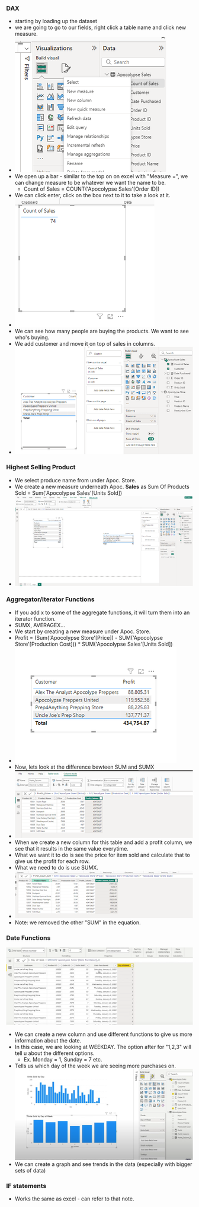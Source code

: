 ### DAX
- starting by loading up the dataset
- we are going to go to our fields, right click a table name and click new measure.
- ![alt text](images\image.png)
- We open up a bar - similar to the top on on excel with "Measure =", we can change measure to be whatever we want the name to be. 
  - Count of Sales = COUNT('Apocolypse Sales'[Order ID])
- We can click enter, click on the box next to it to take a look at it. 
- ![alt text](images\image-1.png)
- We can see how many people are buying the products. We want to see who's buying. 
- We add customer and move it on top of sales in columns. 
- ![alt text](images\image-2.png)

### Highest Selling Product
- We select produce name from under Apoc. Store.
- We create a new measure underneath Apoc. **Sales** as Sum Of Products Sold = Sum('Apocolypse Sales'[Units Sold])
- ![alt text](images\image-3.png)

### Aggregator/Iterator Functions
- If you add x to some of the aggregate functions, it will turn them into an iterator function.
- SUMX, AVERAGEX...
- We start by creating a new measure under Apoc. Store. 
- Profit = (Sum('Apocolypse Store'[Price]) - SUM('Apocolypse Store'[Production Cost])) * SUM('Apocolypse Sales'[Units Sold])
- ![alt text](images\image-4.png)
- Now, lets look at the difference bewteen SUM and SUMX
- ![alt text](images\image-5.png)
- When we create a new column for this table and add a profit column, we see that it results in the same value everytime.
- What we want it to do is see the price for item sold and calculate that to give us the profit for each row. 
- What we need to do is use SUMX. 
- ![alt text](images\image-6.png)
- Note: we removed the other "SUM" in the equation.

### Date Functions
![alt text](images\image-7.png)
- We can create a new column and use different functions to give us more information about the date.
- In this case, we are looking at WEEKDAY. The option after for "1,2,3" will tell u about the different options.
  - Ex. Monday = 1, Sunday = 7 etc.
- Tells us which day of the week we are seeing more purchases on.
![alt text](images\image-8.png)
- We can create a graph and see trends in the data (especially with bigger sets of data)

### IF statements
- Works the same as excel - can refer to that note. 
